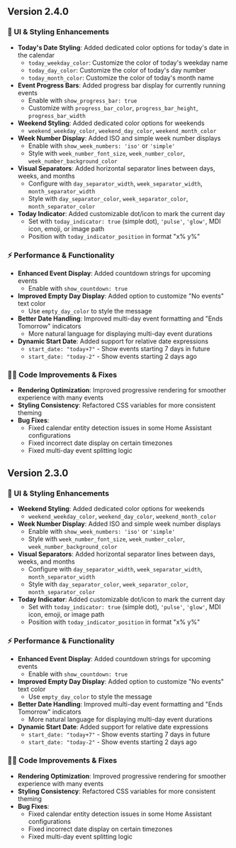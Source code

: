 ## Version 2.4.0

### 🎨 UI & Styling Enhancements

- **Today's Date Styling**: Added dedicated color options for today's date in the calendar
  - `today_weekday_color`: Customize the color of today's weekday name
  - `today_day_color`: Customize the color of today's day number
  - `today_month_color`: Customize the color of today's month name
- **Event Progress Bars**: Added progress bar display for currently running events
  - Enable with `show_progress_bar: true`
  - Customize with `progress_bar_color`, `progress_bar_height`, `progress_bar_width`
- **Weekend Styling**: Added dedicated color options for weekends
  - `weekend_weekday_color`, `weekend_day_color`, `weekend_month_color`
- **Week Number Display**: Added ISO and simple week number displays
  - Enable with `show_week_numbers: 'iso'` or `'simple'`
  - Style with `week_number_font_size`, `week_number_color`, `week_number_background_color`
- **Visual Separators**: Added horizontal separator lines between days, weeks, and months
  - Configure with `day_separator_width`, `week_separator_width`, `month_separator_width`
  - Style with `day_separator_color`, `week_separator_color`, `month_separator_color`
- **Today Indicator**: Added customizable dot/icon to mark the current day
  - Set with `today_indicator: true` (simple dot), `'pulse'`, `'glow'`, MDI icon, emoji, or image path
  - Position with `today_indicator_position` in format "x% y%"

### ⚡️ Performance & Functionality

- **Enhanced Event Display**: Added countdown strings for upcoming events
  - Enable with `show_countdown: true`
- **Improved Empty Day Display**: Added option to customize "No events" text color
  - Use `empty_day_color` to style the message
- **Better Date Handling**: Improved multi-day event formatting and "Ends Tomorrow" indicators
  - More natural language for displaying multi-day event durations
- **Dynamic Start Date**: Added support for relative date expressions
  - `start_date: "today+7"` - Show events starting 7 days in future
  - `start_date: "today-2"` - Show events starting 2 days ago

### 👨‍💻 Code Improvements & Fixes

- **Rendering Optimization**: Improved progressive rendering for smoother experience with many events
- **Styling Consistency**: Refactored CSS variables for more consistent theming
- **Bug Fixes**:
  - Fixed calendar entity detection issues in some Home Assistant configurations
  - Fixed incorrect date display on certain timezones
  - Fixed multi-day event splitting logic

## Version 2.3.0

### 🎨 UI & Styling Enhancements

- **Weekend Styling**: Added dedicated color options for weekends
  - `weekend_weekday_color`, `weekend_day_color`, `weekend_month_color`
- **Week Number Display**: Added ISO and simple week number displays
  - Enable with `show_week_numbers: 'iso'` or `'simple'`
  - Style with `week_number_font_size`, `week_number_color`, `week_number_background_color`
- **Visual Separators**: Added horizontal separator lines between days, weeks, and months
  - Configure with `day_separator_width`, `week_separator_width`, `month_separator_width`
  - Style with `day_separator_color`, `week_separator_color`, `month_separator_color`
- **Today Indicator**: Added customizable dot/icon to mark the current day
  - Set with `today_indicator: true` (simple dot), `'pulse'`, `'glow'`, MDI icon, emoji, or image path
  - Position with `today_indicator_position` in format "x% y%"

### ⚡️ Performance & Functionality

- **Enhanced Event Display**: Added countdown strings for upcoming events
  - Enable with `show_countdown: true`
- **Improved Empty Day Display**: Added option to customize "No events" text color
  - Use `empty_day_color` to style the message
- **Better Date Handling**: Improved multi-day event formatting and "Ends Tomorrow" indicators
  - More natural language for displaying multi-day event durations
- **Dynamic Start Date**: Added support for relative date expressions
  - `start_date: "today+7"` - Show events starting 7 days in future
  - `start_date: "today-2"` - Show events starting 2 days ago

### 👨‍💻 Code Improvements & Fixes

- **Rendering Optimization**: Improved progressive rendering for smoother experience with many events
- **Styling Consistency**: Refactored CSS variables for more consistent theming
- **Bug Fixes**:
  - Fixed calendar entity detection issues in some Home Assistant configurations
  - Fixed incorrect date display on certain timezones
  - Fixed multi-day event splitting logic